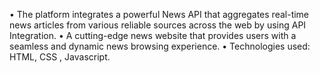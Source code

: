 •	The platform integrates a powerful News API that aggregates real-time news articles from various reliable sources across the web by using API Integration.
•	A cutting-edge news website that provides users with a seamless and dynamic news browsing experience.
•	Technologies used: HTML, CSS , Javascript.
